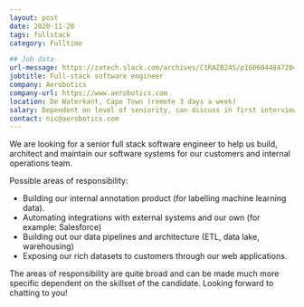 ```yaml
---
layout: post
date: 2020-11-20
tags: fullstack
category: Fulltime

## Job data
url-message: https://zatech.slack.com/archives/C1RAZB24S/p1606044847204100
jobtitle: Full-stack software engineer
company: Aerobotics
company-url: https://www.aerobotics.com
location: De Waterkant, Cape Town (remote 3 days a week)
salary: Dependent on level of seniority, can discuss in first interview.
contact: nic@aerobotics.com
---
```


We are looking for a senior full stack software engineer to help us build, architect and maintain our software systems for our customers and internal operations team.

Possible areas of responsibility:

* Building our internal annotation product (for labelling machine learning data).
* Automating integrations with external systems and our own (for example: Salesforce)
* Building out our data pipelines and architecture (ETL, data lake, warehousing)
* Exposing our rich datasets to customers through our web applications.

The areas of responsibility are quite broad and can be made much more specific dependent on the skillset of the candidate.
Looking forward to chatting to you!
